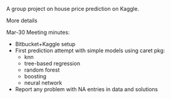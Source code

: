 A group project on house price prediction on Kaggle.

More details


Mar-30 Meeting minutes:

- Bitbucket+Kaggle setup
- First prediction attempt with simple models using caret pkg:
  + knn
  + tree-based regression
  + random forest
  + boosting
  + neural network
- Report any problem with NA entries in data and solutions
